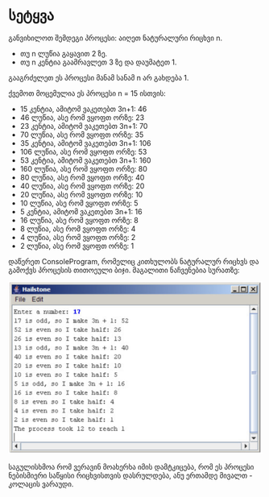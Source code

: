 # სეტყვა
განვიხილოთ შემდეგი პროცესი:
აიღეთ ნატურალური რიცხვი n.
* თუ n ლუწია გაყავით 2 ზე.
* თუ n კენტია გაამრავლეთ 3 ზე და დაუმატეთ 1.

გააგრძელეთ ეს პროცესი მანამ სანამ n არ გახდება 1. 

ქვემოთ მოცემულია ეს პროცესი n = 15 ისთვის:
* 15 კენტია, ამიტომ ვაკეთებთ 3n+1: 46 
* 46 ლუწია, ასე რომ ვყოფთ ორზე: 23 
* 23 კენტია, ამიტომ ვაკეთებთ 3n+1: 70 
* 70 ლუწია, ასე რომ ვყოფთ ორზე: 35 
* 35 კენტია, ამიტომ ვაკეთებთ 3n+1: 106 
* 106 ლუწია, ასე რომ ვყოფთ ორზე: 53 
* 53 კენტია, ამიტომ ვაკეთებთ 3n+1: 160
* 160 ლუწია, ასე რომ ვყოფთ ორზე: 80 
* 80 ლუწია, ასე რომ ვყოფთ ორზე: 40 
* 40 ლუწია, ასე რომ ვყოფთ ორზე: 20 
* 20 ლუწია, ასე რომ ვყოფთ ორზე: 10 
* 10 ლუწია, ასე რომ ვყოფთ ორზე: 5 
* 5 კენტია, ამიტომ ვაკეთებთ 3n+1: 16 
* 16 ლუწია, ასე რომ ვყოფთ ორზე: 8 
* 8 ლუწია, ასე რომ ვყოფთ ორზე: 4 
* 4 ლუწია, ასე რომ ვყოფთ ორზე: 2 
* 2 ლუწია, ასე რომ ვყოფთ ორზე: 1

დაწერეთ ConsoleProgram, რომელიც კითხულობს ნატურალურ რიცხვს და გამოქვს პროცესის თითოეული ბიჯი. მაგალითი ნაჩვენებია სურათზე:

![Hailstone](./../images/assignment10-hailstone-1.png)


საგულისხმოა რომ ვერავინ მოახერხა იმის დამტკიცება, რომ ეს პროცესი ნებისმიერი საწყისი რიცხვისთვის დასრულდება, ანუ ერთამდე მივალთ - კოლაცის ვარაუდი.